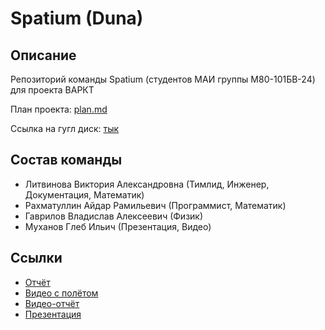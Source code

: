 # Spatium (Duna)

## Описание

Репозиторий команды Spatium (студентов МАИ группы М80-101БВ-24) для проекта ВАРКТ

План проекта: [plan.md](plan.md)

Ссылка на гугл диск: [тык](https://drive.google.com/drive/folders/1rI0Q-ZkjgKUupFNJO3V7TJvhW98WIt_R?usp=drive_link)

## Состав команды
- Литвинова Виктория Александровна (Тимлид, Инженер, Документация, Математик)
- Рахматуллин Айдар Рамильевич (Программист, Математик)
- Гаврилов Владислав Алексеевич (Физик)
- Муханов Глеб Ильич (Презентация, Видео)

## Ссылки
- [Отчёт](https://drive.google.com/drive/folders/1EFTCpQpB-dFMaTViPcewr43nD_1gXWz7?usp=drive_link)
- [Видео с полётом](https://drive.google.com/drive/folders/1oue5WWjc91WbPHgBP_SXYqrjKn1xooCt?usp=drive_link)
- [Видео-отчёт](https://drive.google.com/drive/folders/1oue5WWjc91WbPHgBP_SXYqrjKn1xooCt?usp=drive_link)
- [Презентация](https://drive.google.com/drive/folders/1iu6aRz2oBWLd_oYfPZ1cxLaMx1RiYM9s?usp=drive_link)
